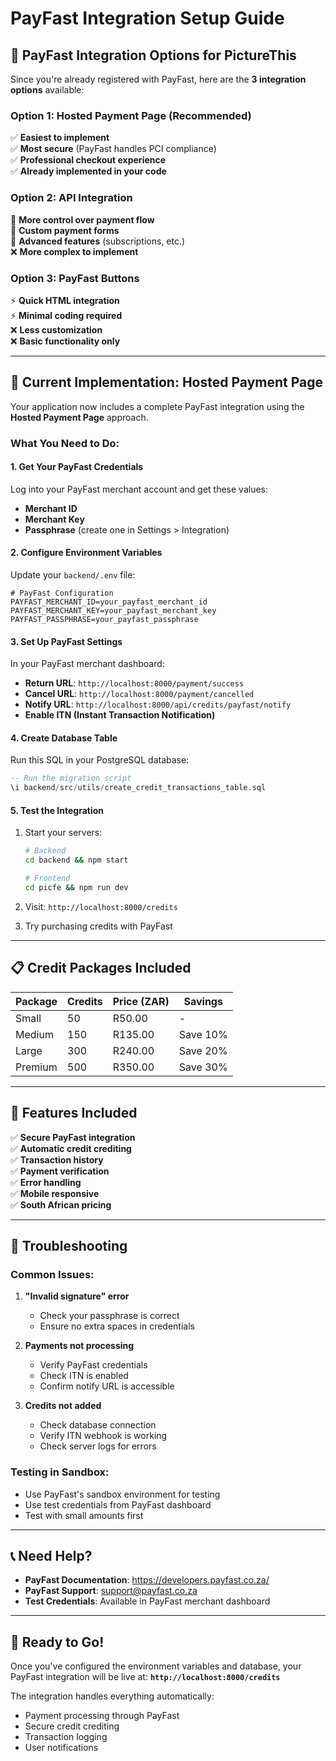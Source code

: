 # PayFast Integration Setup Guide

## 🎯 PayFast Integration Options for PictureThis

Since you're already registered with PayFast, here are the **3 integration options** available:

### **Option 1: Hosted Payment Page (Recommended)**
✅ **Easiest to implement**  
✅ **Most secure** (PayFast handles PCI compliance)  
✅ **Professional checkout experience**  
✅ **Already implemented in your code**

### **Option 2: API Integration**
🔧 **More control over payment flow**  
🔧 **Custom payment forms**  
🔧 **Advanced features** (subscriptions, etc.)  
❌ **More complex to implement**

### **Option 3: PayFast Buttons**
⚡ **Quick HTML integration**  
⚡ **Minimal coding required**  
❌ **Less customization**  
❌ **Basic functionality only**

---

## 🚀 **Current Implementation: Hosted Payment Page**

Your application now includes a complete PayFast integration using the **Hosted Payment Page** approach.

### **What You Need to Do:**

#### 1. **Get Your PayFast Credentials**
Log into your PayFast merchant account and get these values:
- **Merchant ID**
- **Merchant Key**
- **Passphrase** (create one in Settings > Integration)

#### 2. **Configure Environment Variables**
Update your `backend/.env` file:
```env
# PayFast Configuration
PAYFAST_MERCHANT_ID=your_payfast_merchant_id
PAYFAST_MERCHANT_KEY=your_payfast_merchant_key
PAYFAST_PASSPHRASE=your_payfast_passphrase
```

#### 3. **Set Up PayFast Settings**
In your PayFast merchant dashboard:
- **Return URL**: `http://localhost:8000/payment/success`
- **Cancel URL**: `http://localhost:8000/payment/cancelled`
- **Notify URL**: `http://localhost:8000/api/credits/payfast/notify`
- **Enable ITN (Instant Transaction Notification)**

#### 4. **Create Database Table**
Run this SQL in your PostgreSQL database:
```sql
-- Run the migration script
\i backend/src/utils/create_credit_transactions_table.sql
```

#### 5. **Test the Integration**
1. Start your servers:
   ```bash
   # Backend
   cd backend && npm start

   # Frontend
   cd picfe && npm run dev
   ```

2. Visit: `http://localhost:8000/credits`
3. Try purchasing credits with PayFast

---

## 📋 **Credit Packages Included**

| Package | Credits | Price (ZAR) | Savings |
|---------|---------|-------------|---------|
| Small | 50 | R50.00 | - |
| Medium | 150 | R135.00 | Save 10% |
| Large | 300 | R240.00 | Save 20% |
| Premium | 500 | R350.00 | Save 30% |

---

## 🔧 **Features Included**

✅ **Secure PayFast integration**  
✅ **Automatic credit crediting**  
✅ **Transaction history**  
✅ **Payment verification**  
✅ **Error handling**  
✅ **Mobile responsive**  
✅ **South African pricing**  

---

## 🐛 **Troubleshooting**

### **Common Issues:**

1. **"Invalid signature" error**
   - Check your passphrase is correct
   - Ensure no extra spaces in credentials

2. **Payments not processing**
   - Verify PayFast credentials
   - Check ITN is enabled
   - Confirm notify URL is accessible

3. **Credits not added**
   - Check database connection
   - Verify ITN webhook is working
   - Check server logs for errors

### **Testing in Sandbox:**
- Use PayFast's sandbox environment for testing
- Use test credentials from PayFast dashboard
- Test with small amounts first

---

## 📞 **Need Help?**

- **PayFast Documentation**: https://developers.payfast.co.za/
- **PayFast Support**: support@payfast.co.za
- **Test Credentials**: Available in PayFast merchant dashboard

---

## 🎉 **Ready to Go!**

Once you've configured the environment variables and database, your PayFast integration will be live at:
**`http://localhost:8000/credits`**

The integration handles everything automatically:
- Payment processing through PayFast
- Secure credit crediting
- Transaction logging
- User notifications
